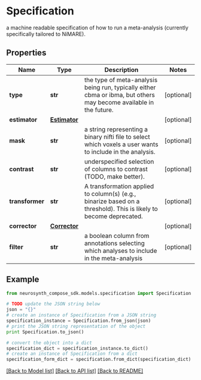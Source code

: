 # Specification

a machine readable specification of how to run a meta-analysis (currently specifically tailored to NiMARE).

## Properties
Name | Type | Description | Notes
------------ | ------------- | ------------- | -------------
**type** | **str** | the type of meta-analysis being run, typically either cbma or ibma, but others may become available in the future. | [optional] 
**estimator** | [**Estimator**](Estimator.md) |  | [optional] 
**mask** | **str** | a string representing a binary nifti file to select which voxels a user wants to include in the analysis. | [optional] 
**contrast** | **str** | underspecified selection of columns to contrast (TODO, make better). | [optional] 
**transformer** | **str** | A transformation applied to column(s) (e.g., binarize based on a threshold). This is likely to become deprecated. | [optional] 
**corrector** | [**Corrector**](Corrector.md) |  | [optional] 
**filter** | **str** | a boolean column from annotations selecting which analyses to include in the meta-analysis | [optional] 

## Example

```python
from neurosynth_compose_sdk.models.specification import Specification

# TODO update the JSON string below
json = "{}"
# create an instance of Specification from a JSON string
specification_instance = Specification.from_json(json)
# print the JSON string representation of the object
print Specification.to_json()

# convert the object into a dict
specification_dict = specification_instance.to_dict()
# create an instance of Specification from a dict
specification_form_dict = specification.from_dict(specification_dict)
```
[[Back to Model list]](../README.md#documentation-for-models) [[Back to API list]](../README.md#documentation-for-api-endpoints) [[Back to README]](../README.md)


